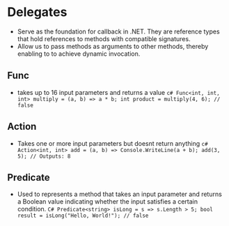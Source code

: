 # Delegates
- Serve as the foundation for callback in .NET. They are reference types that hold references to methods with compatible signatures.
- Allow us to pass methods as arguments to other methods, thereby enabling to to achieve dynamic invocation.

## Func
- takes up to 16 input parameters and returns a value
`c#
Func<int, int, int> multiply = (a, b) => a * b;
int product = multiply(4, 6); // false
`

## Action
- Takes one or more input parameters but doesnt return anything
`c#
Action<int, int> add = (a, b) => Console.WriteLine(a + b);
add(3, 5); // Outputs: 8
`

## Predicate
- Used to represents a method that takes an input parameter and returns a Boolean value indicating whether the input satisfies a certain condition.
`C#
Predicate<string> isLong = s => s.Length > 5;
bool result = isLong("Hello, World!"); // false
`

